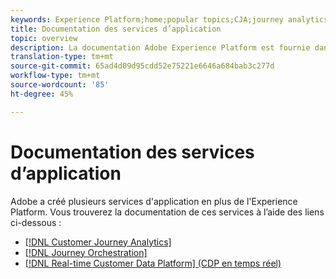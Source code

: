 ```yaml
---
keywords: Experience Platform;home;popular topics;CJA;journey analytics;customer journey analytics;campaign orchestration;orchestration;customer journey;journey;journey orchestration;capability;workflow
title: Documentation des services d’application
topic: overview
description: La documentation Adobe Experience Platform est fournie dans plusieurs formats, notamment des présentations, des tutoriels et des guides de l’interface utilisateur et de l’API. Voici une brève description des types de documentation les plus courants disponibles pour les services Experience Platform.
translation-type: tm+mt
source-git-commit: 65ad4d09d95cdd52e75221e6646a684bab3c277d
workflow-type: tm+mt
source-wordcount: '85'
ht-degree: 45%

---
```



# Documentation des services d’application

Adobe a créé plusieurs services d&#39;application en plus de l&#39;Experience Platform. Vous trouverez la documentation de ces services à l’aide des liens ci-dessous :

* [[!DNL Customer Journey Analytics]](https://docs.adobe.com/content/help/fr-FR/analytics-platform/using/cja-landing.html)
* [[!DNL Journey Orchestration]](https://docs.adobe.com/content/help/fr-FR/journeys/using/journey-orchestration-home.html)
* [[!DNL Real-time Customer Data Platform] (CDP en temps réel)](../rtcdp/overview.md)